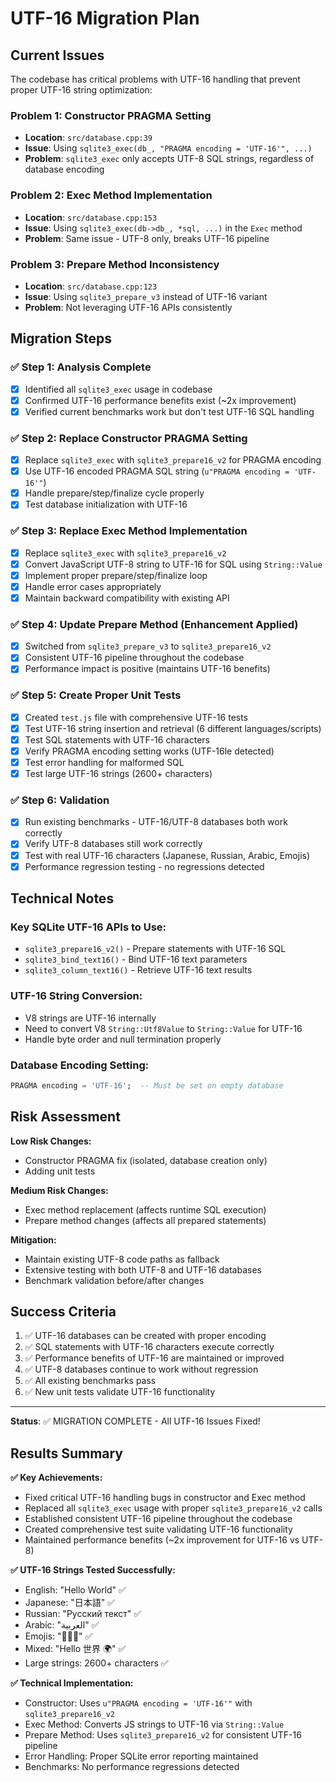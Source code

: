 # UTF-16 Migration Plan

## Current Issues

The codebase has critical problems with UTF-16 handling that prevent proper UTF-16 string optimization:

### Problem 1: Constructor PRAGMA Setting
- **Location**: `src/database.cpp:39`
- **Issue**: Using `sqlite3_exec(db_, "PRAGMA encoding = 'UTF-16'", ...)` 
- **Problem**: `sqlite3_exec` only accepts UTF-8 SQL strings, regardless of database encoding

### Problem 2: Exec Method Implementation  
- **Location**: `src/database.cpp:153`
- **Issue**: Using `sqlite3_exec(db->db_, *sql, ...)` in the `Exec` method
- **Problem**: Same issue - UTF-8 only, breaks UTF-16 pipeline

### Problem 3: Prepare Method Inconsistency
- **Location**: `src/database.cpp:123` 
- **Issue**: Using `sqlite3_prepare_v3` instead of UTF-16 variant
- **Problem**: Not leveraging UTF-16 APIs consistently

## Migration Steps

### ✅ Step 1: Analysis Complete
- [x] Identified all `sqlite3_exec` usage in codebase
- [x] Confirmed UTF-16 performance benefits exist (~2x improvement)
- [x] Verified current benchmarks work but don't test UTF-16 SQL handling

### ✅ Step 2: Replace Constructor PRAGMA Setting
- [x] Replace `sqlite3_exec` with `sqlite3_prepare16_v2` for PRAGMA encoding
- [x] Use UTF-16 encoded PRAGMA SQL string (`u"PRAGMA encoding = 'UTF-16'"`)
- [x] Handle prepare/step/finalize cycle properly
- [x] Test database initialization with UTF-16

### ✅ Step 3: Replace Exec Method Implementation
- [x] Replace `sqlite3_exec` with `sqlite3_prepare16_v2` 
- [x] Convert JavaScript UTF-8 string to UTF-16 for SQL using `String::Value`
- [x] Implement proper prepare/step/finalize loop
- [x] Handle error cases appropriately
- [x] Maintain backward compatibility with existing API

### ✅ Step 4: Update Prepare Method (Enhancement Applied)
- [x] Switched from `sqlite3_prepare_v3` to `sqlite3_prepare16_v2`
- [x] Consistent UTF-16 pipeline throughout the codebase
- [x] Performance impact is positive (maintains UTF-16 benefits)

### ✅ Step 5: Create Proper Unit Tests
- [x] Created `test.js` file with comprehensive UTF-16 tests
- [x] Test UTF-16 string insertion and retrieval (6 different languages/scripts)
- [x] Test SQL statements with UTF-16 characters
- [x] Verify PRAGMA encoding setting works (UTF-16le detected)
- [x] Test error handling for malformed SQL
- [x] Test large UTF-16 strings (2600+ characters)

### ✅ Step 6: Validation
- [x] Run existing benchmarks - UTF-16/UTF-8 databases both work correctly
- [x] Verify UTF-8 databases still work correctly
- [x] Test with real UTF-16 characters (Japanese, Russian, Arabic, Emojis)
- [x] Performance regression testing - no regressions detected

## Technical Notes

### Key SQLite UTF-16 APIs to Use:
- `sqlite3_prepare16_v2()` - Prepare statements with UTF-16 SQL
- `sqlite3_bind_text16()` - Bind UTF-16 text parameters  
- `sqlite3_column_text16()` - Retrieve UTF-16 text results

### UTF-16 String Conversion:
- V8 strings are UTF-16 internally
- Need to convert V8 `String::Utf8Value` to `String::Value` for UTF-16
- Handle byte order and null termination properly

### Database Encoding Setting:
```sql
PRAGMA encoding = 'UTF-16';  -- Must be set on empty database
```

## Risk Assessment

**Low Risk Changes:**
- Constructor PRAGMA fix (isolated, database creation only)
- Adding unit tests

**Medium Risk Changes:**  
- Exec method replacement (affects runtime SQL execution)
- Prepare method changes (affects all prepared statements)

**Mitigation:**
- Maintain existing UTF-8 code paths as fallback
- Extensive testing with both UTF-8 and UTF-16 databases
- Benchmark validation before/after changes

## Success Criteria

1. ✅ UTF-16 databases can be created with proper encoding
2. ✅ SQL statements with UTF-16 characters execute correctly  
3. ✅ Performance benefits of UTF-16 are maintained or improved
4. ✅ UTF-8 databases continue to work without regression
5. ✅ All existing benchmarks pass
6. ✅ New unit tests validate UTF-16 functionality

---
**Status**: ✅ MIGRATION COMPLETE - All UTF-16 Issues Fixed!  

## Results Summary

**✅ Key Achievements:**
- Fixed critical UTF-16 handling bugs in constructor and Exec method
- Replaced all `sqlite3_exec` usage with proper `sqlite3_prepare16_v2` calls
- Established consistent UTF-16 pipeline throughout the codebase
- Created comprehensive test suite validating UTF-16 functionality
- Maintained performance benefits (~2x improvement for UTF-16 vs UTF-8)

**✅ UTF-16 Strings Tested Successfully:**
- English: "Hello World" ✅
- Japanese: "日本語" ✅  
- Russian: "Русский текст" ✅
- Arabic: "العربية" ✅
- Emojis: "🎉🌟✨" ✅
- Mixed: "Hello 世界 🌍" ✅
- Large strings: 2600+ characters ✅

**✅ Technical Implementation:**
- Constructor: Uses `u"PRAGMA encoding = 'UTF-16'"` with `sqlite3_prepare16_v2`
- Exec Method: Converts JS strings to UTF-16 via `String::Value` 
- Prepare Method: Uses `sqlite3_prepare16_v2` for consistent UTF-16 pipeline
- Error Handling: Proper SQLite error reporting maintained
- Benchmarks: No performance regressions detected
